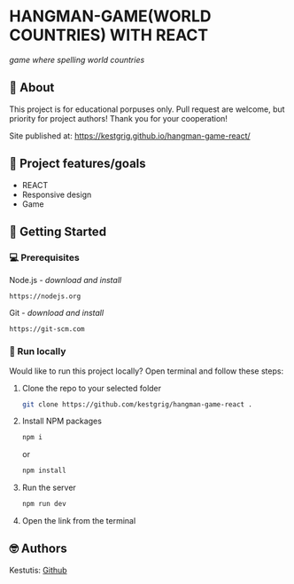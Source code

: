 # HANGMAN-GAME(WORLD COUNTRIES) WITH REACT

_game where spelling world countries_
<br>

## 🌟 About

This project is for educational porpuses only. Pull request are welcome, but priority for project authors! Thank you for your cooperation!

Site published at: https://kestgrig.github.io/hangman-game-react/

## 🎯 Project features/goals

-   REACT
-   Responsive design
-   Game

## 🧰 Getting Started

### 💻 Prerequisites

Node.js - _download and install_

```
https://nodejs.org
```

Git - _download and install_

```
https://git-scm.com
```

### 🏃 Run locally

Would like to run this project locally? Open terminal and follow these steps:

1. Clone the repo to your selected folder
    ```sh
    git clone https://github.com/kestgrig/hangman-game-react .
    ```
2. Install NPM packages
    ```sh
    npm i
    ```
    or
    ```sh
    npm install
    ```
3. Run the server
    ```sh
    npm run dev
    ```
4. Open the link from the terminal

## 🤓 Authors

Kestutis: [Github](https://github.com/kestgrig)
